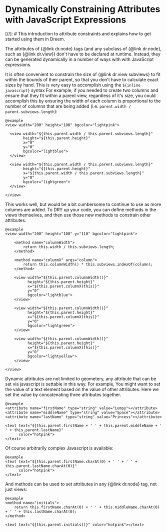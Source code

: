 # Dynamically Constraining Attributes with JavaScript Expressions

[//]: # This introduction to attribute constraints and explains how to get started using them in Dreem.

The attributes of {@link dr.node} tags (and any subclass of {@link dr.node}, such as {@link dr.view}) don't have to be declared at runtime.  Instead, they can be generated dynamically in a number of ways with with JavaScript expressions.

It is often convenient to constrain the size of {@link dr.view subviews} to fit within the bounds of their parent, so that you don't have to calculate exact sizes by hand.  This is very easy to accomplish using the `${inline javascript}` syntax  For example, if you needed to create two columns and ensure that they fit within a parent view, regardless of it's size, you could accomplish this by ensuring the width of each column is proportional to the number of columns that are being added (i.e. `parent.width / parent.subviews.length`):  

    @example
    <view width="200" height="100" bgcolor="lightpink">

      <view width="${this.parent.width / this.parent.subviews.length}" 
            height="${this.parent.height}" 
            x="0" 
            y="0" 
            bgcolor="lightblue">
      </view>
    
      <view width="${this.parent.width / this.parent.subviews.length}" 
            height="${this.parent.height}" 
            x="${this.parent.width / this.parent.subviews.length}" 
            y="0" 
            bgcolor="lightgreen">
      </view>
      
    </view>

This works well, but would be a bit cumbersome to continue to use as more columns are added.  To DRY up your code, you can define methods in the views themselves, and then use those new methods to constrain other attributes.

    @example
    <view width="200" height="100" y="110" bgcolor="lightpink">

        <method name="columnWidth">
            return this.width / this.subviews.length;
        </method>

        <method name="columnX" args="column">
            return this.columnWidth() * this.subviews.indexOf(column);
        </method>

        <view width="${this.parent.columnWidth()}"
              height="${this.parent.height}"
              x="${this.parent.columnX(this)}"
              y="0"
              bgcolor="lightblue">
        </view>

        <view width="${this.parent.columnWidth()}"
              height="${this.parent.height}"
              x="${this.parent.columnX(this)}"
              y="0"
              bgcolor="lightgreen">
        </view>

        <view width="${this.parent.columnWidth()}"
              height="${this.parent.height}"
              x="${this.parent.columnX(this)}"
              y="0"
              bgcolor="lightyellow">
        </view>

    </view>

Dynamic attributes are not limited to geometery, any attribute that can be set via javascript is settable in this way.  For example, You might want to set the value of a text element based on the value of other attributes. Here we set the value by concatenating three attributes together.

    @example
    <attribute name="firstName" type="string" value="Lumpy"></attribute>
    <attribute name="middleName" type="string" value="Space"></attribute>
    <attribute name="lastName" type="string" value="Princess"></attribute>
    
    <text text="${this.parent.firstName + ' ' + this.parent.middleName + ' ' + this.parent.lastName}" 
          color="hotpink">
    </text>
        
Of course arbitrarily complex Javascript is available:
     
    @example    
    <text text="${this.parent.firstName.charAt(0) + ' ' + ' ' + this.parent.lastName.charAt(0)}" 
          color="hotpink">
    </text>
     
And methods can be used to set attributes in any {@link dr.node} tag, not just views:
     
    @example
    <method name="initials">
        return this.firstName.charAt(0) + ' ' + this.middleName.charAt(0) + ' ' + this.lastName.charAt(0);
    </method>
    
    <text text="${this.parent.initials()}" color="hotpink"></text>


